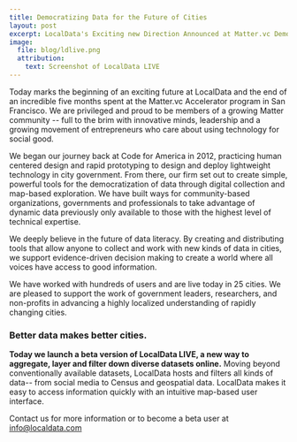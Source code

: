 ```yaml
---
title: Democratizing Data for the Future of Cities
layout: post
excerpt: LocalData's Exciting new Direction Announced at Matter.vc Demo Day!
image:
  file: blog/ldlive.png
  attribution:
    text: Screenshot of LocalData LIVE
---
```


Today marks the beginning of an exciting future at LocalData and the end of an incredible five months spent at the Matter.vc Accelerator program in San Francisco. We are privileged and proud to be members of a growing Matter community -- full to the brim with innovative minds, leadership and a growing movement of entrepreneurs who care about using technology for social good.

We began our journey back at Code for America in 2012, practicing human centered design and rapid prototyping to design and deploy lightweight technology in city government. From there, our firm set out to create simple, powerful tools for the democratization of data through digital collection and map-based exploration. We have built ways for community-based organizations, governments and professionals to take advantage of dynamic data previously only available to those with the highest level of technical expertise.

We deeply believe in the future of data literacy. By creating and distributing tools that allow anyone to collect and work with new kinds of data in cities, we support evidence-driven decision making to create a world where all voices have access to good information.

We have worked with hundreds of users and are live today in 25 cities. We are pleased to support the work of government leaders, researchers, and non-profits in advancing a highly localized understanding of rapidly changing cities.

### Better data makes better cities.

**Today we launch a beta version of LocalData LIVE, a new way to aggregate, layer and filter down diverse datasets online.** Moving beyond conventionally available datasets, LocalData hosts and filters all kinds of data-- from social media to Census and geospatial data. LocalData makes it easy to access information quickly with an intuitive map-based user interface.

Contact us for more information or to become a beta user at [info@localdata.com](mailto:info@localdata.com)
